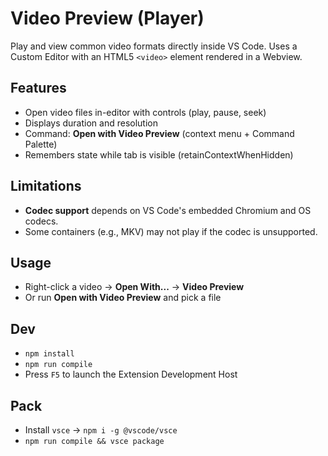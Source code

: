 # Video Preview (Player)

Play and view common video formats directly inside VS Code. Uses a Custom Editor with an HTML5 `<video>` element rendered in a Webview.

## Features

- Open video files in-editor with controls (play, pause, seek)
- Displays duration and resolution
- Command: **Open with Video Preview** (context menu + Command Palette)
- Remembers state while tab is visible (retainContextWhenHidden)

## Limitations

- **Codec support** depends on VS Code's embedded Chromium and OS codecs.
- Some containers (e.g., MKV) may not play if the codec is unsupported.

## Usage

- Right-click a video → **Open With...** → **Video Preview**
- Or run **Open with Video Preview** and pick a file

## Dev

- `npm install`
- `npm run compile`
- Press `F5` to launch the Extension Development Host

## Pack

- Install `vsce` → `npm i -g @vscode/vsce`
- `npm run compile && vsce package`
